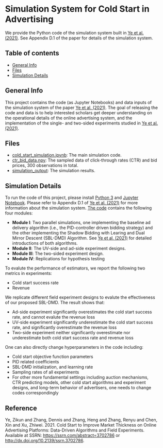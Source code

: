 # Simulation System for Cold Start in Advertising

We provide the Python code of the simulation system built in [Ye et al. (2021)](https://papers.ssrn.com/sol3/papers.cfm?abstract_id=3702786). See Appendix D.1 of the paper for details of the simulation system.


## Table of contents
* [General Info](#general-info)
* [Files](#files)
* [Simulation Details](#simulation-details)


<a id='general-info'></a>
## General Info 
This project contains the code (as Jupyter Notebooks) and data inputs of the simulation system of the paper [Ye et al. (2021)](https://papers.ssrn.com/sol3/papers.cfm?abstract_id=3702786). The goal of releasing the code and data is to help interested scholars get deeper understanding on the operational details of the online advertising system, and the implementation of the single- and two-sided experiments studied in [Ye et al. (2021)](https://papers.ssrn.com/sol3/papers.cfm?abstract_id=3702786).

<a id='files'></a>
## Files
* [cold_start_simulation.ipynb](https://github.com/zikunye2/cold_start_to_improve_market_thickness_simulation/blob/main/cold_start_simulation.ipynb): The main simulation code. 
* [ctr_bid_data.npy](https://github.com/zikunye2/cold_start_to_improve_market_thickness_simulation/blob/main/ctr_bid_data.npy): The sampled data of click-through rates (CTR) and bid prices, 300 observations in total.
* [simulation_output](https://github.com/zikunye2/cold_start_to_improve_market_thickness_simulation/tree/main/simulation_output): The simulation results.

<a id='simulation-details'></a>	
## Simulation Details

To run the code of this project, please install [Python 3](https://www.python.org/downloads/) and [Jupyter Notebook](https://jupyter.org/install.html). Please refer to Appendix D.1 of [Ye et al. (2021)](https://papers.ssrn.com/sol3/papers.cfm?abstract_id=3702786) for more information about the simulation system. [The code](https://github.com/zikunye2/cold_start_to_improve_market_thickness_simulation/blob/main/cold_start_simulation.ipynb) contains the following four modules:

* **Module I**: Two parallel simulations, one implementing the baseline ad delivery algorithm (i.e., the PID-controller driven bidding strategy) and the other implementing the Shadow Bidding with Learing and Dual Mirror Descent (SBL-DMD) Algorithm. See [Ye et al. (2021)](https://papers.ssrn.com/sol3/papers.cfm?abstract_id=3702786) for detailed introductions of both algorithms.
* **Module II**: The UV-side and ad-side experiment designs.
* **Module III**: The two-sided experiment design.
* **Module IV**: Replications for hypothesis testing

To evalute the performance of estimators, we report the following two metrics in experiments:

* Cold start success rate
* Revenue

We replicate different field experiment designs to evalute the effectiveness of our proposed SBL-DMD. The result shows that:
* Ad-side experiment significantly overestimates the cold start success rate, and cannot evalute the revenue loss
* UV-side experiment significantly underestimate the cold start success rate, and significantly overestimate the revenue loss
* Two-side experiment neither significantly overestimate nor underestimate both cold start success rate and revenue loss

One can also directly change hyperparameters in the code including:
* Cold start objective function parameters
* PID related coefficients
* SBL-DMD initialization, and learning rate
* Sampling rates of all experiments
* For other more fundamental settings including auction mechanisms, CTR predicting models, other cold start algorithms and experiment designs, and long-term behavior of advertisers, one needs to change codes correspondingly 

## Reference
Ye, Zikun and Zhang, Dennis and Zhang, Heng and Zhang, Renyu and Chen, Xin and Xu, Zhiwei. 2021. Cold Start to Improve Market Thickness on Online Advertising Platforms: Data-Driven Algorithms and Field Experiments. Available at SSRN: https://ssrn.com/abstract=3702786 or http://dx.doi.org/10.2139/ssrn.3702786.

